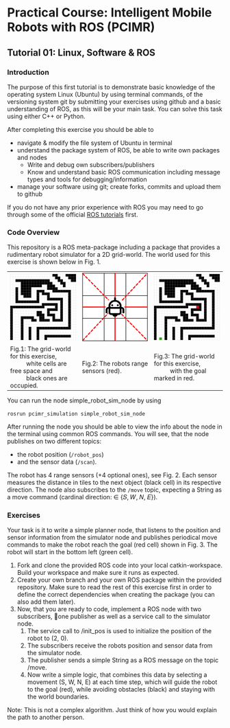 # Practical Course: Intelligent Mobile Robots with ROS (PCIMR)

## Tutorial 01: Linux, Software & ROS

### Introduction

The purpose of this first tutorial is to demonstrate basic knowledge of the operating system Linux (Ubuntu) by using terminal commands, of the versioning system git by submitting your exercises using github and a basic understanding of ROS, as this will be your main task. You can solve this task using either C++ or Python.

After completing this exercise you should be able to
- navigate & modify the file system of Ubuntu in terminal
- understand the package system of ROS, be able to write own packages and nodes
  - Write and debug own subscribers/publishers
  - Know and understand basic ROS communication including message types and tools for debugging/information
- manage your software using git; create forks, commits and upload them to github

If you do not have any prior experience with ROS you may need to go through some of the official [ROS tutorials](http://wiki.ros.org/ROS/Tutorials) first.

### Code Overview


This repository is a ROS meta-package including a package that provides a rudimentary robot simulator for a 2D grid-world. The world used for this exercise is shown below in Fig. 1.


<table style="margin-left: auto; margin-right: auto;">
  <tr>
    <td style="width: 30%;"> <img width="250" src="resources/imgs/map_grid.png"></td>
    <td style="width: 30%;"> <img width="250" src="resources/imgs/robot-sensors.png"> </td>
    <td style="width: 30%;"> <img width="250" src="resources/imgs/map_grid_with-goal.png"></td>
  </tr>
  <tr>
    <td> Fig.1: The grid-world for this exercise,
      <br>&nbsp;&nbsp;&nbsp;&nbsp;&nbsp;&nbsp;&nbsp;&nbsp;&nbsp;&nbsp;white cells are free space and
      <br>&nbsp;&nbsp;&nbsp;&nbsp;&nbsp;&nbsp;&nbsp;&nbsp;&nbsp;&nbsp;black ones are occupied.
    </td>
    <td>  Fig.2: The robots range sensors (red).</td>
    <td>  Fig.3: The grid-world for this exercise,
      <br>&nbsp;&nbsp;&nbsp;&nbsp;&nbsp;&nbsp;&nbsp;&nbsp;&nbsp;&nbsp;with the goal marked in red.
    </td>
  </tr>
</table>


You can run the node simple_robot_sim_node by using

    rosrun pcimr_simulation simple_robot_sim_node

After running the node you should be able to view the info about the node in the terminal using common ROS commands. You will see, that the node publishes on two different topics:
- the robot position (```/robot_pos```)
- and the sensor data (```/scan```).

The robot has 4 range sensors (+4 optional ones), see Fig. 2. Each sensor measures the distance in tiles to the next object (black cell) in its respective direction. The node also subscribes to the ```/move``` topic, expecting a String as a move command (cardinal direction: ∈ {𝑆, 𝑊, 𝑁, 𝐸}).


### Exercises

Your task is it to write a simple planner node, that listens to the position and sensor information from the simulator node and publishes periodical move commands to make the robot reach the goal (red cell) shown in Fig. 3. The robot will start in the bottom left (green cell).

1. Fork and clone the provided ROS code into your local catkin-workspace. Build your workspace and make sure it runs as expected.
2. Create your own branch and your own ROS package within the provided repository. Make sure to read the rest of this exercise first in order to define the correct dependencies when creating the package (you can also add them later).
3. Now, that you are ready to code, implement a ROS node with two subscribers, one publisher as well as a service call to the simulator node.
   1. The service call to /init_pos is used to initialize the position of the robot to (2, 0).
   2. The subscribers receive the robots position and sensor data from the simulator node.
   3. The publisher sends a simple String as a ROS message on the topic /move.
   4. Now write a simple logic, that combines this data by selecting a movement (S, W, N, E) at each time step, which will guide the robot to the goal (red), while avoiding obstacles (black) and staying with the world boundaries.

Note: This is not a complex algorithm. Just think of how you would explain the path to another person.
